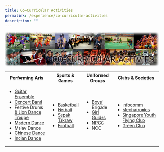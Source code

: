 ```yaml
---
title: Co–Curricular Activities
permalink: /experience/co-curricular-activities
description: ""
---
```


<img src="/images/cca.png"><br>
<table>
<tbody>
<tr>
<td style="text-align: center;"><strong>Performing Arts</strong></td>
<td style="text-align: center;"><strong>Sports &amp; Games</strong></td>
<td style="text-align: center;"><strong>Uniformed Groups</strong></td>
<td style="text-align: center;"><strong>Clubs &amp; Societies</strong></td>
</tr>
<tr>
<td>
<ul>
<li><a href="/experience/co-curricular-activities/performing-arts/guitar-ensemble" target="">Guitar Ensemble</a></li>
<li><a href="/experience/co-curricular-activities/performing-arts/concert-band" target="">Concert Band</a></li>
<li><a href="/experience/co-curricular-activities/performing-arts/festive-drums-n-lion-dance-troupe" target="">Festive Drums &amp; Lion Dance Troupe</a></li>
<li><a href="/experience/co-curricular-activities/performing-arts/modern-dance" target="">Modern Dance</a></li>
<li><a href="/experience/co-curricular-activities/performing-arts/malay-dance" target="">Malay Dance</a></li>
<li><a href="/experience/co-curricular-activities/performing-arts/chinese-dance" target="">Chinese Dance</a></li>
<li><a href="/experience/co-curricular-activities/performing-arts/indian-dance" target="">Indian Dance</a></li>
</ul>
</td>
<td>
<ul>
<li><a href="/experience/co-curricular-activities/sports-n-games/basketball-boys" target="">Basketball</a></li>
<li><a href="/experience/co-curricular-activities/sports-n-games/netball" target="">Netball</a></li>
<li><a href="/experience/co-curricular-activities/sports-n-games/sepak-takraw" target="">Sepak Takraw</a></li>
<li><a href="/experience/co-curricular-activities/sports-n-games/football-boys" target="">Football</a></li>
</ul>
</td>
<td>
<ul>
<li><a href="/experience/co-curricular-activities/uniformed-groups/boys-brigade" target="">Boys' Brigade</a></li>
<li><a href="/experience/co-curricular-activities/uniformed-groups/girl-guides" target="">Girl Guides</a></li>
<li><a href="/experience/co-curricular-activities/uniformed-groups/npcc" target="">NPCC</a></li>
<li><a href="/experience/co-curricular-activities/uniformed-groups/ncc" target="">NCC</a></li>
</ul>
</td>
<td>
<ul>
<li><a href="/experience/co-curricular-activities/clubs-n-societies/infocomm-technology" target="">Infocomm</a></li>
<li><a href="/experience/co-curricular-activities/clubs-n-societies/robotics" target="">Mechatronics</a></li>
<li><a href="/experience/co-curricular-activities/clubs-n-societies/singapore-youth-flying-club" target="">Singapore Youth Flying Club</a></li>
<li><a href="/experience/co-curricular-activities/clubs-n-societies/green-club" target="">Green Club</a></li>
</ul>
</td>
</tr>
</tbody>
</table>